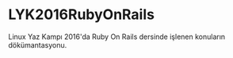# LYK2016RubyOnRails
Linux Yaz Kampı 2016'da Ruby On Rails dersinde işlenen konuların dökümantasyonu.
